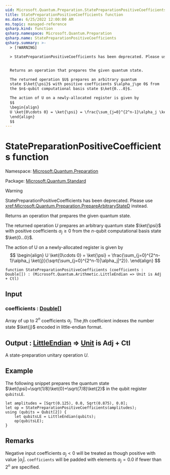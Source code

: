```yaml
---
uid: Microsoft.Quantum.Preparation.StatePreparationPositiveCoefficients
title: StatePreparationPositiveCoefficients function
ms.date: 6/25/2022 12:00:00 AM
ms.topic: managed-reference
qsharp.kind: function
qsharp.namespace: Microsoft.Quantum.Preparation
qsharp.name: StatePreparationPositiveCoefficients
qsharp.summary: >-
  > [!WARNING]

  > StatePreparationPositiveCoefficients has been deprecated. Please use <xref:Microsoft.Quantum.Preparation.PrepareArbitraryStateD> instead.


  Returns an operation that prepares the given quantum state.

  The returned operation $U$ prepares an arbitrary quantum
  state $\ket{\psi}$ with positive coefficients $\alpha_j\ge 0$ from
  the $n$-qubit computational basis state $\ket{0...0}$.

  The action of U on a newly-allocated register is given by
  $$
  \begin{align}
  U \ket{0\cdots 0} = \ket{\psi} = \frac{\sum_{j=0}^{2^n-1}\alpha_j \ket{j}}{\sqrt{\sum_{j=0}^{2^n-1}|\alpha_j|^2}}.
  \end{align}
  $$
---
```


# StatePreparationPositiveCoefficients function

Namespace: [Microsoft.Quantum.Preparation](xref:Microsoft.Quantum.Preparation)

Package: [Microsoft.Quantum.Standard](https://nuget.org/packages/Microsoft.Quantum.Standard)


> [!WARNING]
> StatePreparationPositiveCoefficients has been deprecated. Please use <xref:Microsoft.Quantum.Preparation.PrepareArbitraryStateD> instead.

Returns an operation that prepares the given quantum state.The returned operation $U$ prepares an arbitrary quantumstate $\ket{\psi}$ with positive coefficients $\alpha_j\ge 0$ fromthe $n$-qubit computational basis state $\ket{0...0}$.The action of U on a newly-allocated register is given by$$\begin{align}U \ket{0\cdots 0} = \ket{\psi} = \frac{\sum_{j=0}^{2^n-1}\alpha_j \ket{j}}{\sqrt{\sum_{j=0}^{2^n-1}|\alpha_j|^2}}.\end{align}$$

```qsharp
function StatePreparationPositiveCoefficients (coefficients : Double[]) : (Microsoft.Quantum.Arithmetic.LittleEndian => Unit is Adj + Ctl)
```


## Input

### coefficients : [Double](xref:microsoft.quantum.qsharp.valueliterals#double-literals)[]

Array of up to $2^n$ coefficients $\alpha_j$. The $j$th coefficientindexes the number state $\ket{j}$ encoded in little-endian format.



## Output : [LittleEndian](xref:Microsoft.Quantum.Arithmetic.LittleEndian) => [Unit](xref:microsoft.quantum.qsharp.valueliterals#unit-literal)  is Adj + Ctl

A state-preparation unitary operation $U$.

## Example

The following snippet prepares the quantum state $\ket{\psi}=\sqrt{1/8}\ket{0}+\sqrt{7/8}\ket{2}$in the qubit register `qubitsLE`.```qsharplet amplitudes = [Sqrt(0.125), 0.0, Sqrt(0.875), 0.0];let op = StatePreparationPositiveCoefficients(amplitudes);using (qubits = Qubit[2]) {    let qubitsLE = LittleEndian(qubits);    op(qubitsLE);}```

## Remarks

Negative input coefficients $\alpha_j < 0$ will be treated as thoughpositive with value $|\alpha_j|$. `coefficients` will be padded withelements $\alpha_j = 0.0$ if fewer than $2^n$ are specified.